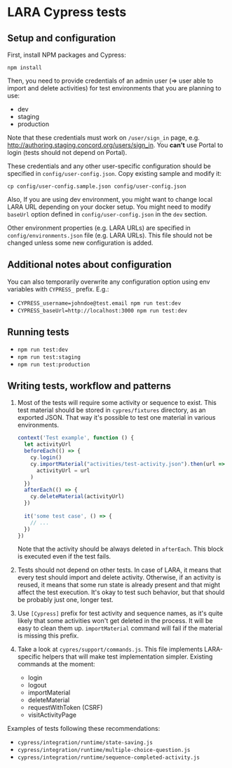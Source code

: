 # LARA Cypress tests

## Setup and configuration

First, install NPM packages and Cypress:

```
npm install
```

Then, you need to provide credentials of an admin user (=> user able to import and delete activities) for 
test environments that you are planning to use:

 - dev
 - staging
 - production
 
Note that these credentials must work on `/user/sign_in` page, e.g. http://authoring.staging.concord.org/users/sign_in. 
You **can't** use Portal to login (tests should not depend on Portal).

These credentials and any other user-specific configuration should be specified in `config/user-config.json`. 
Copy existing sample and modify it:

```
cp config/user-config.sample.json config/user-config.json
```

Also, If you are using dev environment, you might want to change local LARA URL depending on your docker 
setup. You might need to modify `baseUrl` option defined in `config/user-config.json` in the `dev` section.

Other environment properties (e.g. LARA URLs) are specified in `config/environments.json` file (e.g. LARA URLs).
This file should not be changed unless some new configuration is added. 

## Additional notes about configuration

You can also temporarily overwrite any configuration option using env variables with `CYPRESS_` prefix. E.g.:

- `CYPRESS_username=johndoe@test.email npm run test:dev`
- `CYPRESS_baseUrl=http://localhost:3000 npm run test:dev`

## Running tests

- `npm run test:dev`
- `npm run test:staging`
- `npm run test:production`

## Writing tests, workflow and patterns

1. Most of the tests will require some activity or sequence to exist. This test material should be stored in 
`cypres/fixtures` directory, as an exported JSON. That way it's possible to test one material in various environments.

    ```javascript
    context('Test example', function () {
      let activityUrl
      beforeEach(() => {
        cy.login()
        cy.importMaterial("activities/test-activity.json").then(url =>
          activityUrl = url
        )
      })
      afterEach(() => {
        cy.deleteMaterial(activityUrl)
      })
      
      it('some test case', () => {
        // ...
      })
    })
    ``` 

    Note that the activity should be always deleted in `afterEach`. This block is executed even 
    if the test fails.

2. Tests should not depend on other tests. In case of LARA, it means that every test should import and delete activity.
 Otherwise, if an activity is reused, it means that some run state is already present and that might affect the test
 execution. It's okay to test such behavior, but that should be probably just one, longer test. 

3. Use `[Cypress]` prefix for test activity and sequence names, as it's quite likely that some activities
won't get deleted in the process. It will be easy to clean them up. `importMaterial` command will fail if the material
is missing this prefix.

4. Take a look at `cypres/support/commands.js`. This file implements LARA-specific helpers that will make test 
implementation simpler. Existing commands at the moment:

    - login
    - logout
    - importMaterial
    - deleteMaterial
    - requestWithToken (CSRF)
    - visitActivityPage

Examples of tests following these recommendations:
- `cypress/integration/runtime/state-saving.js`
- `cypress/integration/runtime/multiple-choice-question.js`
- `cypress/integration/runtime/sequence-completed-activity.js`
